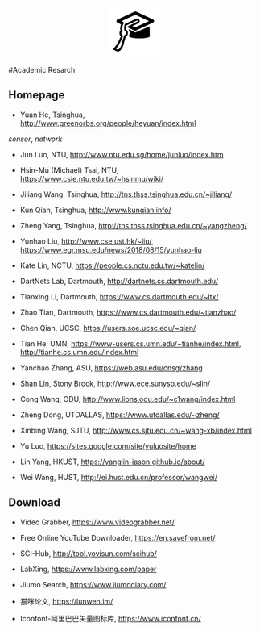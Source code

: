 <p align="center">
	<img width="100" height="100" src="icon.png" alt="logo">
</p>

#Academic Resarch
## Homepage
- Yuan He, Tsinghua, http://www.greenorbs.org/people/heyuan/index.html 

*sensor*, *network*
- Jun Luo, NTU, http://www.ntu.edu.sg/home/junluo/index.htm

- Hsin-Mu (Michael) Tsai, NTU, https://www.csie.ntu.edu.tw/~hsinmu/wiki/

- Jiliang Wang, Tsinghua, http://tns.thss.tsinghua.edu.cn/~jiliang/

- Kun Qian, Tsinghua, http://www.kunqian.info/

- Zheng Yang, Tsinghua, http://tns.thss.tsinghua.edu.cn/~yangzheng/

- Yunhao Liu, http://www.cse.ust.hk/~liu/, https://www.egr.msu.edu/news/2018/08/15/yunhao-liu

- Kate Lin, NCTU, https://people.cs.nctu.edu.tw/~katelin/

- DartNets Lab, Dartmouth, http://dartnets.cs.dartmouth.edu/

- Tianxing Li, Dartmouth, https://www.cs.dartmouth.edu/~ltx/

- Zhao Tian, Dartmouth, https://www.cs.dartmouth.edu/~tianzhao/

- Chen Qian, UCSC, https://users.soe.ucsc.edu/~qian/

- Tian He, UMN, https://www-users.cs.umn.edu/~tianhe/index.html, http://tianhe.cs.umn.edu/index.html

- Yanchao Zhang, ASU, https://web.asu.edu/cnsg/zhang

- Shan Lin, Stony Brook, http://www.ece.sunysb.edu/~slin/

- Cong Wang, ODU, http://www.lions.odu.edu/~c1wang/index.html

- Zheng Dong, UTDALLAS, https://www.utdallas.edu/~zheng/

- Xinbing Wang, SJTU, http://www.cs.sjtu.edu.cn/~wang-xb/index.html

- Yu Luo, https://sites.google.com/site/yuluosite/home

- Lin Yang, HKUST, https://yanglin-jason.github.io/about/

- Wei Wang, HUST, http://ei.hust.edu.cn/professor/wangwei/

## Download
- Video Grabber, https://www.videograbber.net/

- Free Online YouTube Downloader, https://en.savefrom.net/

- SCI-Hub, http://tool.yovisun.com/scihub/

- LabXing, https://www.labxing.com/paper

- Jiumo Search, https://www.jiumodiary.com/

- 猫咪论文, https://lunwen.im/

- Iconfont-阿里巴巴矢量图标库, https://www.iconfont.cn/




